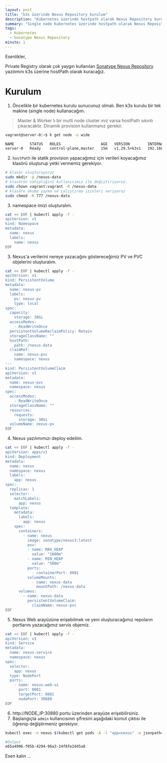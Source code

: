 ```yaml
---
layout: post
title: "k3s üzerinde Nexus Repository kurulum"
description: "Kubernetes üzerinde hostpath olarak Nexus Repository kurulum"
summary: "Single node Kubernetes üzerinde hostpath olarak Nexus Repository kurulum"
tags: 
  - Kubernetes
  - Sonatype Nexus Repository
minute: 1
---
```



Esenlikler,


Private Registry olarak çok yaygın kullanılan [Sonatype Nexus Repository](https://help.sonatype.com/en/sonatype-product-overview.html) yazılımını k3s üzerine hostPath olarak kuracağız.

# Kurulum

1. Öncelikle bir kubernetes kurulu sunucunuz olmalı. Ben k3s kurulu bir tek makine (single node) kullanacağım.

> Master & Worker lı bir multi node cluster ınız varsa hostPath sıkıntı çıkaracaktır. Dinamik provision kullanmanız gerekir.

```bash
vagrant@server-0:~$ k get node -o wide

NAME       STATUS   ROLES                  AGE   VERSION        INTERNAL-IP     EXTERNAL-IP     OS-IMAGE             KERNEL-VERSION      CONTAINER-RUNTIME
server-0   Ready    control-plane,master   15m   v1.29.5+k3s1   192.168.1.170   192.168.1.170   Ubuntu 20.04.6 LTS   5.4.0-169-generic   containerd://1.7.15-k3s1
```

2. `hostPath` ile statik provision yapacağımız için verileri koyacağımız klasörü oluşturup yetki vermemiz gerekiyor.

```bash
# klasör oluşturuyoruz
sudo mkdir -p /nexus-data
# klasörün sahipliğini kullanıcımız ile değiştiriyoruz.
sudo chown vagrant:vagrant -R /nexus-data
# klasöre okuma yazma ve çalıştırma izinleri veriyoruz
sudo chmod -R 777 /nexus-data
```

3. namespace imizi oluşturalım.

```bash
cat << EOF | kubectl apply -f -
apiVersion: v1
kind: Namespace
metadata:
  name: nexus
  labels:
    name: nexus
EOF
```

3. Nexus'a verilerini nereye yazacağını göstereceğimiz PV ve PVC objelerini oluşturalım.

```bash
cat << EOF | kubectl apply -f -
apiVersion: v1
kind: PersistentVolume
metadata:
  name: nexus-pv
  labels:
    pv: nexus-pv
    type: local
spec:
  capacity:
    storage: 30Gi
  accessModes:
    - ReadWriteOnce
  persistentVolumeReclaimPolicy: Retain
  storageClassName: ""
  hostPath:
    path: /nexus-data
  claimRef:
    name: nexus-pvc
    namespace: nexus
--- 
kind: PersistentVolumeClaim
apiVersion: v1
metadata:
  name: nexus-pvc
  namespace: nexus
spec:
  accessModes:
    - ReadWriteOnce
  storageClassName: ""
  resources:
    requests:
      storage: 30Gi
  volumeName: nexus-pv
EOF
```

4. Nexus yazılımımızı deploy edeilim.

```bash
cat << EOF | kubectl apply -f -
apiVersion: apps/v1
kind: Deployment
metadata:
  name: nexus
  namespace: nexus
  labels:
    app: nexus
spec:
  replicas: 1
  selector:
    matchLabels:
      app: nexus
  template:
    metadata:
      labels:
        app: nexus
    spec:
      containers:
        - name: nexus
          image: sonatype/nexus3:latest
          env:
          - name: MAX_HEAP
            value: "1000m"
          - name: MIN_HEAP
            value: "500m"
          ports:
            - containerPort: 8081
          volumeMounts:
            - name: nexus-data
              mountPath: /nexus-data
      volumes:
        - name: nexus-data
          persistentVolumeClaim:
            claimName: nexus-pvc
EOF
```

5. Nexus Web arayüzüne erişebilmek ve yeni oluşturacağımız repoların portlarını yazacağımız servis objemiz.

```bash
cat << EOF | kubectl apply -f -
apiVersion: v1
kind: Service
metadata:
  name: nexus-service
  namespace: nexus
spec:
  selector: 
    app: nexus
  type: NodePort  
  ports:
    - name: nexus-web-ui
      port: 8081
      targetPort: 8081
      nodePort: 30880
EOF
```

6. http://NODE_IP:30880 portu üzerinden arayüze erişebilirsiniz.
7. Başlangıçta `admin` kullancısının şifresini aşağıdaki komut çıktısı ile öğrenip değiştirmeniz gerekiyor.

```bash
kubectl exec -n nexus $(kubectl get pods -A -l "app=nexus" -o jsonpath="{.items[0].metadata.name}") -- cat /nexus-data/admin.password

#Output
e65a4996-f05b-4294-96a3-24f8fe2d45a8
```
Esen kalın ...

